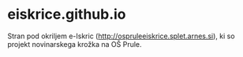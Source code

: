 # eiskrice.github.io
Stran pod okriljem e-Iskric (http://ospruleeiskrice.splet.arnes.si), ki so projekt novinarskega krožka na OŠ Prule.
